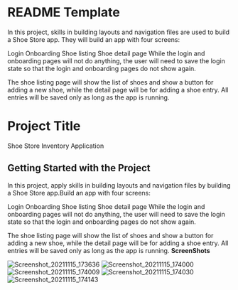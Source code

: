 # README Template

In this project, skills in building layouts and navigation files are used to build a Shoe Store app. They will build an app with four screens:

Login
Onboarding
Shoe listing
Shoe detail page
While the login and onboarding pages will not do anything, the user will need to save the login state so that the login and onboarding pages do not show again.

The shoe listing page will show the list of shoes and show a button for adding a new shoe, while the detail page will be for adding a shoe entry. All entries will be saved only as long as the app is running.

# Project Title

Shoe Store Inventory Application

## Getting Started with the Project

In this project, apply skills in building layouts and navigation files by building a Shoe Store app.Build an app with four screens:

Login
Onboarding
Shoe listing
Shoe detail page
While the login and onboarding pages will not do anything, the user will need to save the login state so that the login and onboarding pages do not show again.

The shoe listing page will show the list of shoes and show a button for adding a new shoe, while the detail page will be for adding a shoe entry. All entries will be saved only as long as the app is running.
**ScreenShots**



![Screenshot_20211115_173636](https://user-images.githubusercontent.com/79679552/141864540-ff7489c3-ba16-4b16-bd68-f98ab7eba238.png)
![Screenshot_20211115_174000](https://user-images.githubusercontent.com/79679552/141864551-30d8eede-1de5-4d85-9a02-f90d93d49fbf.png)
![Screenshot_20211115_174009](https://user-images.githubusercontent.com/79679552/141864554-c2f3bd4c-863f-47f6-9ac1-7f282fa8c416.png)
![Screenshot_20211115_174030](https://user-images.githubusercontent.com/79679552/141864566-ee63b920-5db1-41ec-b944-b46fd623d7bd.png)
![Screenshot_20211115_174143](https://user-images.githubusercontent.com/79679552/141864574-cca75f4f-0258-4848-aa54-75f97e6c26d7.png)

